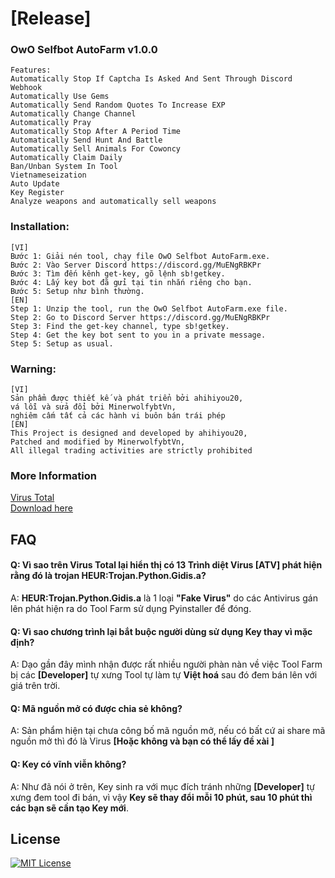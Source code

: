 # [Release]
### OwO Selfbot AutoFarm v1.0.0
    Features:
    Automatically Stop If Captcha Is Asked And Sent Through Discord Webhook
    Automatically Use Gems
    Automatically Send Random Quotes To Increase EXP
    Automatically Change Channel
    Automatically Pray
    Automatically Stop After A Period Time
    Automatically Send Hunt And Battle
    Automatically Sell Animals For Cowoncy
    Automatically Claim Daily
    Ban/Unban System In Tool
    Vietnameseization
    Auto Update
    Key Register
    Analyze weapons and automatically sell weapons
### Installation:
    [VI]
    Bước 1: Giải nén tool, chạy file OwO Selfbot AutoFarm.exe. 
    Bước 2: Vào Server Discord https://discord.gg/MuENgRBKPr
    Bước 3: Tìm đến kênh get-key, gõ lệnh sb!getkey.
    Bước 4: Lấy key bot đã gửi tại tin nhắn riêng cho bạn.
    Bước 5: Setup như bình thường.
    [EN]
    Step 1: Unzip the tool, run the OwO Selfbot AutoFarm.exe file.
    Step 2: Go to Discord Server https://discord.gg/MuENgRBKPr
    Step 3: Find the get-key channel, type sb!getkey.
    Step 4: Get the key bot sent to you in a private message.
    Step 5: Setup as usual.
### Warning:
    [VI]
    Sản phẩm được thiết kế và phát triển bởi ahihiyou20,
    vá lỗi và sửa đổi bởi MinerwolfybtVn, 
    nghiêm cấm tất cả các hành vi buôn bán trái phép
    [EN]
    This Project is designed and developed by ahihiyou20,
    Patched and modified by MinerwolfybtVn,
    All illegal trading activities are strictly prohibited
### More Information
[Virus Total](https://www.virustotal.com/gui/file/96471a36e14db8c41f526a626241593cb0ef476e0859f218f79c6b3f704cb559)\
[Download here](https://web1s.io/ItHOmXuM2v)

## FAQ
#### Q: Vì sao trên Virus Total lại hiển thị có 13 Trình diệt Virus [ATV] phát hiện rằng đó là trojan HEUR:Trojan.Python.Gidis.a?
A: **HEUR:Trojan.Python.Gidis.a** là 1 loại **"Fake Virus"** do các Antivirus gán lên phát hiện ra do Tool Farm sử dụng Pyinstaller để đóng.
#### Q: Vì sao chương trình lại bắt buộc người dùng sử dụng Key thay vì mặc định?
A: Dạo gần đây mình nhận được rất nhiều người phàn nàn về việc Tool Farm bị các **[Developer]** tự xưng Tool tự làm tự **Việt hoá** sau đó đem bán lên với giá trên trời.
#### Q: Mã nguồn mở có được chia sẻ không?
A: Sản phẩm hiện tại chưa công bố mã nguồn mở, nếu có bất cứ ai share mã nguồn mở thì đó là Virus **[Hoặc không và bạn có thể lấy đề xài ]**
#### Q: Key có vĩnh viễn không?
A: Như đã nói ở trên, Key sinh ra với mục đích tránh những **[Developer]** tự xưng đem tool đi bán, vì vậy **Key sẽ thay đổi mỗi 10 phút, sau 10 phút thì các bạn sẽ cần tạo Key mới**.
## License

[![MIT License](https://img.shields.io/badge/License-MIT-green.svg)](https://github.com/MinerwolfybtVn/Tool-Farm-OwO-Selfbot/LICENSE)

